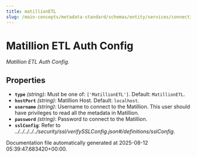 ```yaml
---
title: matillionETL
slug: /main-concepts/metadata-standard/schemas/entity/services/connections/pipeline/matillion/matillionetl
---
```


# Matillion ETL Auth Config

*Matillion ETL Auth Config.*

## Properties

- **`type`** *(string)*: Must be one of: `['MatillionETL']`. Default: `MatillionETL`.
- **`hostPort`** *(string)*: Matillion Host. Default: `localhost`.
- **`username`** *(string)*: Username to connect to the Matillion. This user should have privileges to read all the metadata in Matillion.
- **`password`** *(string)*: Password to connect to the Matillion.
- **`sslConfig`**: Refer to *../../../../../security/ssl/verifySSLConfig.json#/definitions/sslConfig*.


Documentation file automatically generated at 2025-08-12 05:39:47.683420+00:00.

